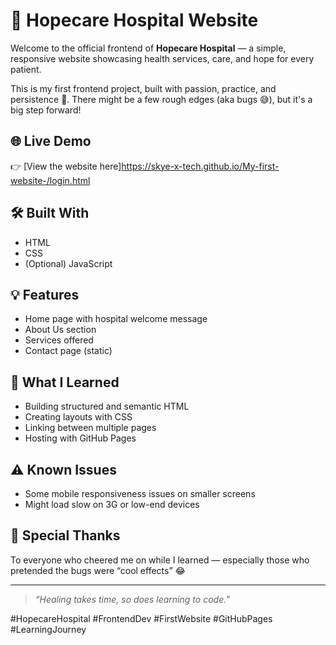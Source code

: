 # 🏥 Hopecare Hospital Website

Welcome to the official frontend of **Hopecare Hospital** — a simple, responsive website showcasing health services, care, and hope for every patient.

This is my first frontend project, built with passion, practice, and persistence 💪. There might be a few rough edges (aka bugs 😅), but it's a big step forward!

## 🌐 Live Demo
👉 [View the website here]https://skye-x-tech.github.io/My-first-website-/login.html

## 🛠️ Built With
- HTML
- CSS
- (Optional) JavaScript

## 💡 Features
- Home page with hospital welcome message
- About Us section
- Services offered
- Contact page (static)

## 📘 What I Learned
- Building structured and semantic HTML
- Creating layouts with CSS
- Linking between multiple pages
- Hosting with GitHub Pages

## ⚠️ Known Issues
- Some mobile responsiveness issues on smaller screens
- Might load slow on 3G or low-end devices

## 🙏 Special Thanks
To everyone who cheered me on while I learned — especially those who pretended the bugs were “cool effects” 😂

---

> _“Healing takes time, so does learning to code.”_

#HopecareHospital #FrontendDev #FirstWebsite #GitHubPages #LearningJourney
